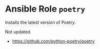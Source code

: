 # Ansible Role `poetry`

Installs the latest version of Poetry.

Not updated.

- <https://github.com/python-poetry/poetry>
